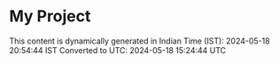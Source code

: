 # My Project

This content is dynamically generated in Indian Time (IST): 2024-05-18 20:54:44 IST
Converted to UTC: 2024-05-18 15:24:44 UTC
